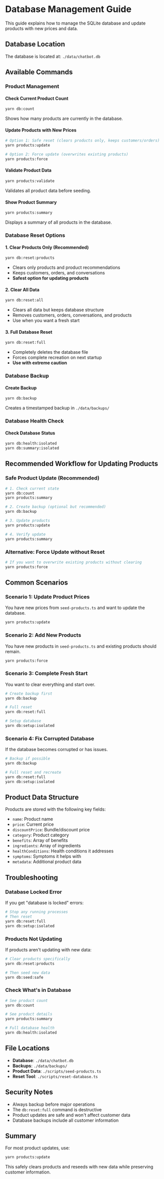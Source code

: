 # Database Management Guide

This guide explains how to manage the SQLite database and update products with new prices and data.

## Database Location

The database is located at: `./data/chatbot.db`

## Available Commands

### Product Management

#### Check Current Product Count
```bash
yarn db:count
```
Shows how many products are currently in the database.

#### Update Products with New Prices
```bash
# Option 1: Safe reset (clears products only, keeps customers/orders)
yarn products:update

# Option 2: Force update (overwrites existing products)
yarn products:force
```

#### Validate Product Data
```bash
yarn products:validate
```
Validates all product data before seeding.

#### Show Product Summary
```bash
yarn products:summary
```
Displays a summary of all products in the database.

### Database Reset Options

#### 1. Clear Products Only (Recommended)
```bash
yarn db:reset:products
```
- Clears only products and product recommendations
- Keeps customers, orders, and conversations
- **Safest option for updating products**

#### 2. Clear All Data
```bash
yarn db:reset:all
```
- Clears all data but keeps database structure
- Removes customers, orders, conversations, and products
- Use when you want a fresh start

#### 3. Full Database Reset
```bash
yarn db:reset:full
```
- Completely deletes the database file
- Forces complete recreation on next startup
- **Use with extreme caution**

### Database Backup

#### Create Backup
```bash
yarn db:backup
```
Creates a timestamped backup in `./data/backups/`

### Database Health Check

#### Check Database Status
```bash
yarn db:health:isolated
yarn db:summary:isolated
```

## Recommended Workflow for Updating Products

### Safe Product Update (Recommended)
```bash
# 1. Check current state
yarn db:count
yarn products:summary

# 2. Create backup (optional but recommended)
yarn db:backup

# 3. Update products
yarn products:update

# 4. Verify update
yarn products:summary
```

### Alternative: Force Update without Reset
```bash
# If you want to overwrite existing products without clearing
yarn products:force
```

## Common Scenarios

### Scenario 1: Update Product Prices
You have new prices from `seed-products.ts` and want to update the database.

```bash
yarn products:update
```

### Scenario 2: Add New Products
You have new products in `seed-products.ts` and existing products should remain.

```bash
yarn products:force
```

### Scenario 3: Complete Fresh Start
You want to clear everything and start over.

```bash
# Create backup first
yarn db:backup

# Full reset
yarn db:reset:full

# Setup database
yarn db:setup:isolated
```

### Scenario 4: Fix Corrupted Database
If the database becomes corrupted or has issues.

```bash
# Backup if possible
yarn db:backup

# Full reset and recreate
yarn db:reset:full
yarn db:setup:isolated
```

## Product Data Structure

Products are stored with the following key fields:
- `name`: Product name
- `price`: Current price
- `discountPrice`: Bundle/discount price
- `category`: Product category
- `benefits`: Array of benefits
- `ingredients`: Array of ingredients
- `healthConditions`: Health conditions it addresses
- `symptoms`: Symptoms it helps with
- `metadata`: Additional product data

## Troubleshooting

### Database Locked Error
If you get "database is locked" errors:
```bash
# Stop any running processes
# Then reset
yarn db:reset:full
yarn db:setup:isolated
```

### Products Not Updating
If products aren't updating with new data:
```bash
# Clear products specifically
yarn db:reset:products

# Then seed new data
yarn db:seed:safe
```

### Check What's in Database
```bash
# See product count
yarn db:count

# See product details
yarn products:summary

# Full database health
yarn db:health:isolated
```

## File Locations

- **Database**: `./data/chatbot.db`
- **Backups**: `./data/backups/`
- **Product Data**: `./scripts/seed-products.ts`
- **Reset Tool**: `./scripts/reset-database.ts`

## Security Notes

- Always backup before major operations
- The `db:reset:full` command is destructive
- Product updates are safe and won't affect customer data
- Database backups include all customer information

## Summary

For most product updates, use:
```bash
yarn products:update
```

This safely clears products and reseeds with new data while preserving customer information.